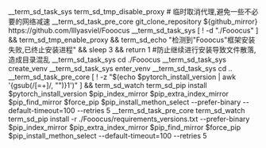__term_sd_task_sys term_sd_tmp_disable_proxy # 临时取消代理,避免一些不必要的网络减速
__term_sd_task_pre_core git_clone_repository ${github_mirror} https://github.com/lllyasviel/Fooocus
__term_sd_task_sys [ ! -d "./Fooocus" ] && term_sd_tmp_enable_proxy && term_sd_echo "检测到"Fooocus"框架安装失败,已终止安装进程" && sleep 3 && return 1 #防止继续进行安装导致文件散落,造成目录混乱
__term_sd_task_sys cd ./Fooocus
__term_sd_task_sys create_venv
__term_sd_task_sys enter_venv
__term_sd_task_sys cd ..
__term_sd_task_pre_core [ ! -z "$(echo $pytorch_install_version | awk '{gsub(/[=+]/, "")}1')" ] && term_sd_watch term_sd_pip install $pytorch_install_version $pip_index_mirror $pip_extra_index_mirror $pip_find_mirror $force_pip $pip_install_methon_select --prefer-binary --default-timeout=100 --retries 5
__term_sd_task_pre_core term_sd_watch term_sd_pip install -r ./Fooocus/requirements_versions.txt --prefer-binary $pip_index_mirror $pip_extra_index_mirror $pip_find_mirror $force_pip $pip_install_methon_select --default-timeout=100 --retries 5